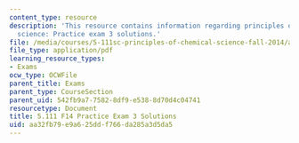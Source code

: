 ```yaml
---
content_type: resource
description: 'This resource contains information regarding principles of chemical
  science: Practice exam 3 solutions.'
file: /media/courses/5-111sc-principles-of-chemical-science-fall-2014/aa32fb79e9a625ddf766da285a3d5da5_MIT5_111F14_PractExam3Sol.pdf
file_type: application/pdf
learning_resource_types:
- Exams
ocw_type: OCWFile
parent_title: Exams
parent_type: CourseSection
parent_uid: 542fb9a7-7582-8df9-e538-8d70d4c04741
resourcetype: Document
title: 5.111 F14 Practice Exam 3 Solutions
uid: aa32fb79-e9a6-25dd-f766-da285a3d5da5
---
```

